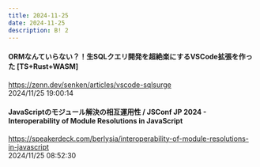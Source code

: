 ```yaml
---
title: 2024-11-25
date: 2024-11-25
description: B! 2
---
```


#### ORMなんていらない？！生SQLクエリ開発を超絶楽にするVSCode拡張を作った [TS+Rust+WASM]
https://zenn.dev/senken/articles/vscode-sqlsurge<br>
2024/11/25 19:00:14<br>


#### JavaScriptのモジュール解決の相互運用性 / JSConf JP 2024 - Interoperability of Module Resolutions in JavaScript
https://speakerdeck.com/berlysia/interoperability-of-module-resolutions-in-javascript<br>
2024/11/25 08:52:30<br>


